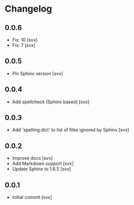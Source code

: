 # Changelog

## 0.0.6

* Fix: 10 [svx]
* Fix: 7 [svx]

## 0.0.5

* Pin Sphinx version [svx]

## 0.0.4

* Add spellcheck (Sphinx based) [svx]

## 0.0.3

* Add 'spelling.dict' to list of files ignored by Sphinx [svx]

## 0.0.2

* Improve docs [svx]
* Add Markdown support [svx]
* Update Sphinx to 1.6.5 [svx]

## 0.0.1

* Initial commit [svx]
